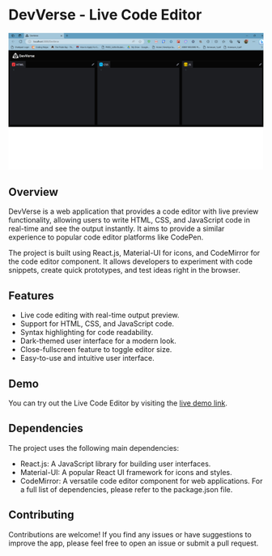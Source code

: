# DevVerse - Live Code Editor

![Screenshot](demo.png)

## Overview

DevVerse is a web application that provides a code editor with live preview functionality, allowing users to write HTML, CSS, and JavaScript code in real-time and see the output instantly. It aims to provide a similar experience to popular code editor platforms like CodePen.

The project is built using React.js, Material-UI for icons, and CodeMirror for the code editor component. It allows developers to experiment with code snippets, create quick prototypes, and test ideas right in the browser.

## Features

- Live code editing with real-time output preview.
- Support for HTML, CSS, and JavaScript code.
- Syntax highlighting for code readability.
- Dark-themed user interface for a modern look.
- Close-fullscreen feature to toggle editor size.
- Easy-to-use and intuitive user interface.

## Demo

You can try out the Live Code Editor by visiting the [live demo link](https://akashx1550.github.io/DevVerse/).

## Dependencies
The project uses the following main dependencies:

- React.js: A JavaScript library for building user interfaces.
- Material-UI: A popular React UI framework for icons and styles.
- CodeMirror: A versatile code editor component for web applications.
For a full list of dependencies, please refer to the package.json file.

## Contributing
Contributions are welcome! If you find any issues or have suggestions to improve the app, please feel free to open an issue or submit a pull request.
